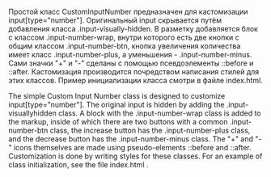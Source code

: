 Простой класс  CustomInputNumber предназначен для кастомизации input[type="number"].
Оригинальный input скрывается путём добавления класса  .input-visually-hidden. 
В разметку добавляется блок с классом .input-number-wrap, внутри которого есть две кнопки с общим классом .input-number-btn,
кнопка увеличения количества имеет класс .input-number-plus, а уменьшения - .input-number-minus.
Сами значки "+" и "-" сделаны с помощью псевдоэлементы ::before и ::after.
Кастомизация производится почредством написания стилей для этих классов.
Пример инициализации класса смотри в файле index.html.

The simple Custom Input Number class is designed to customize input[type="number"].
The original input is hidden by adding the .input-visuallyhidden class. 
A block with the .input-number-wrap class is added to the markup, 
inside of which there are two buttons with a common .input-number-btn class, the increase button has the .input-number-plus class,
and the decrease button has the .input-number-minus class. 
The "+" and "-" icons themselves are made using pseudo-elements ::before and ::after. 
Customization is done by writing styles for these classes.
For an example of class initialization, see the file index.html .
